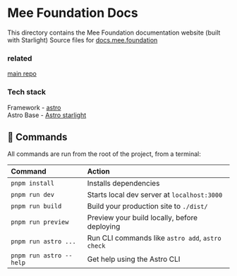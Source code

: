 # Mee Foundation Docs

This directory contains the Mee Foundation documentation website (built with Starlight)
Source files for [docs.mee.foundation](https://docs.mee.foundation/)

### related
[main repo](https://github.com/MeeFoundation/mee-foundation-website)

### Tech stack
Framework - [astro](https://astro.build/)\
Astro Base - [Astro starlight](https://github.com/withastro/starlight)


## 🧞 Commands

All commands are run from the root of the project, from a terminal:

| Command                 | Action                                           |
| :---------------------- | :----------------------------------------------- |
| `pnpm install`          | Installs dependencies                            |
| `pnpm run dev`          | Starts local dev server at `localhost:3000`      |
| `pnpm run build`        | Build your production site to `./dist/`          |
| `pnpm run preview`      | Preview your build locally, before deploying     |
| `pnpm run astro ...`    | Run CLI commands like `astro add`, `astro check` |
| `pnpm run astro --help` | Get help using the Astro CLI                     |
